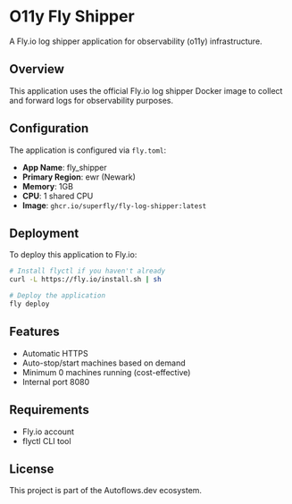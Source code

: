 # O11y Fly Shipper

A Fly.io log shipper application for observability (o11y) infrastructure.

## Overview

This application uses the official Fly.io log shipper Docker image to collect and forward logs for observability purposes.

## Configuration

The application is configured via `fly.toml`:

- **App Name**: fly_shipper
- **Primary Region**: ewr (Newark)
- **Memory**: 1GB
- **CPU**: 1 shared CPU
- **Image**: `ghcr.io/superfly/fly-log-shipper:latest`

## Deployment

To deploy this application to Fly.io:

```bash
# Install flyctl if you haven't already
curl -L https://fly.io/install.sh | sh

# Deploy the application
fly deploy
```

## Features

- Automatic HTTPS
- Auto-stop/start machines based on demand
- Minimum 0 machines running (cost-effective)
- Internal port 8080

## Requirements

- Fly.io account
- flyctl CLI tool

## License

This project is part of the Autoflows.dev ecosystem. 